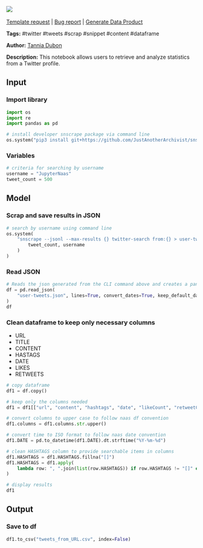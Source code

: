 <a href="https://app.naas.ai/user-redirect/naas/downloader?url=https://raw.githubusercontent.com/jupyter-naas/awesome-notebooks/master/Twitter/Twitter_Get_tweets_stats_from_profile.ipynb" target="_parent"><img src="https://naasai-public.s3.eu-west-3.amazonaws.com/open_in_naas.svg"/></a><br><br><a href="https://github.com/jupyter-naas/awesome-notebooks/issues/new?assignees=&labels=&template=template-request.md&title=Tool+-+Action+of+the+notebook+">Template request</a> | <a href="https://github.com/jupyter-naas/awesome-notebooks/issues/new?assignees=&labels=bug&template=bug_report.md&title=Twitter+-+Get+tweets+stats+from+profile:+Error+short+description">Bug report</a> | <a href="https://app.naas.ai/user-redirect/naas/downloader?url=https://raw.githubusercontent.com/jupyter-naas/awesome-notebooks/master/Naas/Naas_Start_data_product.ipynb" target="_parent">Generate Data Product</a>

**Tags:** #twitter #tweets #scrap #snippet #content #dataframe

**Author:** [Tannia Dubon](https://www.linkedin.com/in/tanniadubon/)

**Description:** This notebook allows users to retrieve and analyze statistics from a Twitter profile.

## Input

### Import library


```python
import os
import re
import pandas as pd
```


```python
# install developer snscrape package via command line
os.system("pip3 install git+https://github.com/JustAnotherArchivist/snscrape.git")
```

### Variables


```python
# criteria for searching by username
username = "JupyterNaas"
tweet_count = 500
```

## Model 

### Scrap and save results in JSON 


```python
# search by username using command line
os.system(
    "snscrape --jsonl --max-results {} twitter-search from:{} > user-tweets.json".format(
        tweet_count, username
    )
)
```

###  Read JSON


```python
# Reads the json generated from the CLI command above and creates a pandas dataframe
df = pd.read_json(
    "user-tweets.json", lines=True, convert_dates=True, keep_default_dates=True
)
df
```

### Clean dataframe to keep only necessary columns

- URL
- TITLE
- CONTENT
- HASTAGS
- DATE
- LIKES
- RETWEETS


```python
# copy dataframe
df1 = df.copy()

# keep only the columns needed
df1 = df1[["url", "content", "hashtags", "date", "likeCount", "retweetCount"]]

# convert columns to upper case to follow naas df convention
df1.columns = df1.columns.str.upper()

# convert time to ISO format to follow naas date convention
df1.DATE = pd.to_datetime(df1.DATE).dt.strftime("%Y-%m-%d")

# clean HASHTAGS column to provide searchable items in columns
df1.HASHTAGS = df1.HASHTAGS.fillna("[]")
df1.HASHTAGS = df1.apply(
    lambda row: ", ".join(list(row.HASHTAGS)) if row.HASHTAGS != "[]" else "", axis=1
)

# display results
df1
```

## Output

### Save to df


```python
df1.to_csv("tweets_from_URL.csv", index=False)
```

